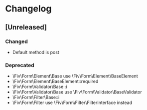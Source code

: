 # Changelog

## [Unreleased]

### Changed
- Default method is post

### Deprecated
- \Fiv\Form\Element\Base use \Fiv\Form\Element\BaseElement
- \Fiv\Form\Element\BaseElement::required
- \Fiv\Form\Validator\Base::i
- \Fiv\Form\Validator\Base use \Fiv\Form\Validator\BaseValidator
- \Fiv\Form\Filter\Base::i
- \Fiv\Form\Filter use \Fiv\Form\Filter\FilterInterface instead
